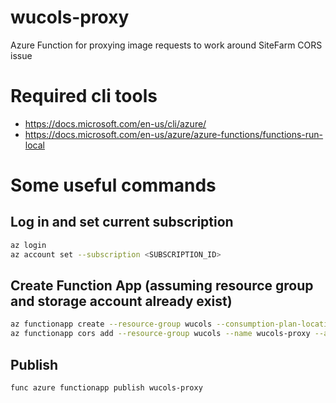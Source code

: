 # wucols-proxy
Azure Function for proxying image requests to work around SiteFarm CORS issue

# Required cli tools
- https://docs.microsoft.com/en-us/cli/azure/
- https://docs.microsoft.com/en-us/azure/azure-functions/functions-run-local

# Some useful commands

## Log in and set current subscription
```bash
az login
az account set --subscription <SUBSCRIPTION_ID>
```

## Create Function App (assuming resource group and storage account already exist)
```bash
az functionapp create --resource-group wucols --consumption-plan-location westus2 --runtime dotnet --functions-version 4 --name wucols-proxy --storage-account wucols --os-type Linux
az functionapp cors add --resource-group wucols --name wucols-proxy --allowed-origins <SPACE_SEPARATED_ORIGINS>
```

## Publish
```bash
func azure functionapp publish wucols-proxy
```





